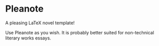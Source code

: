 # Pleanote
A pleasing LaTeX novel template!

Use Pleanote as you wish. It is probably better suited for non-technical literary works essays. 
